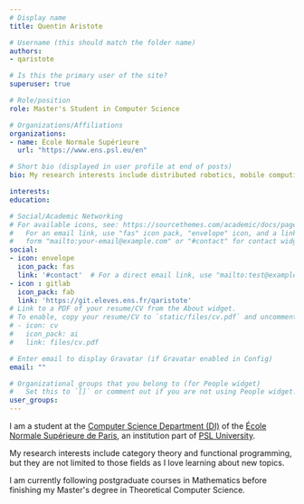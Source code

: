 ```yaml
---
# Display name
title: Quentin Aristote

# Username (this should match the folder name)
authors:
- qaristote

# Is this the primary user of the site?
superuser: true

# Role/position
role: Master's Student in Computer Science

# Organizations/Affiliations
organizations:
- name: École Normale Supérieure
  url: "https://www.ens.psl.eu/en"

# Short bio (displayed in user profile at end of posts)
bio: My research interests include distributed robotics, mobile computing and programmable matter.

interests:
education:

# Social/Academic Networking
# For available icons, see: https://sourcethemes.com/academic/docs/page-builder/#icons
#   For an email link, use "fas" icon pack, "envelope" icon, and a link in the
#   form "mailto:your-email@example.com" or "#contact" for contact widget.
social:
- icon: envelope
  icon_pack: fas
  link: '#contact'  # For a direct email link, use "mailto:test@example.org".
- icon : gitlab
  icon_pack: fab
  link: 'https://git.eleves.ens.fr/qaristote'
# Link to a PDF of your resume/CV from the About widget.
# To enable, copy your resume/CV to `static/files/cv.pdf` and uncomment the lines below.
# - icon: cv
#   icon_pack: ai
#   link: files/cv.pdf

# Enter email to display Gravatar (if Gravatar enabled in Config)
email: ""

# Organizational groups that you belong to (for People widget)
#   Set this to `[]` or comment out if you are not using People widget.
user_groups:
---
```


I am a student at the [Computer Science Department (DI)](https://www.di.ens.fr/) of the [École Normale Supérieure de Paris](https://www.ens.psl.eu/en), an institution part of [PSL University](https://www.psl.eu/en). 

My research interests include category theory and functional programming, but they are not limited to those fields as I love learning about new topics.

I am currently following postgraduate courses in Mathematics before finishing my Master's degree in Theoretical Computer Science.
